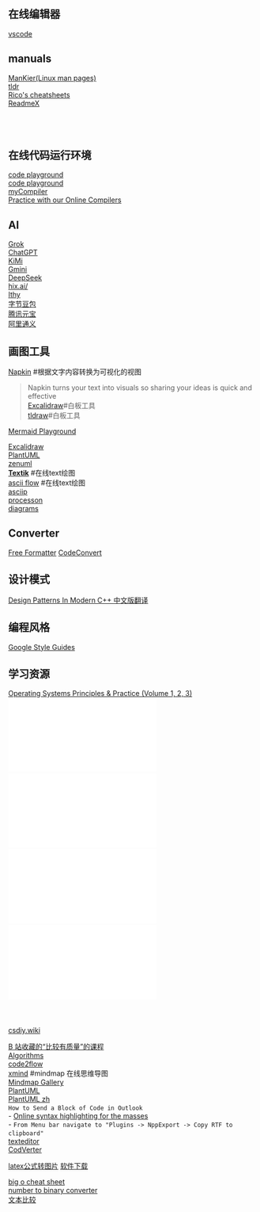## 在线编辑器
[vscode](https://vscode.dev/)  

## manuals
[ManKier(Linux man pages)](https://www.mankier.com/)  
[tldr](https://tldr.inbrowser.app/)  
[Rico's cheatsheets](https://devhints.io/)  
[ReadmeX](https://readmex.com/en-US)  
[]()  
[]()  
[]()  
[]()  

## 在线代码运行环境
[code playground](https://programiz.pro/ide/c)  
[code playground](https://codapi.org/)  
[myCompiler](https://www.mycompiler.io/)  
[Practice with our Online Compilers](https://www.programiz.com/)  

## AI
[Grok](https://grok.com/)  
[ChatGPT](https://chatgpt.com/)  
[KiMi](https://kimi.moonshot.cn/)  
[Gmini](https://gemini.google.com/app)  
[DeepSeek](https://chat.deepseek.com/)  
[hix.ai/](https://hix.ai/)  
[Ithy](https://ithy.com/)  
[字节豆包](https://www.doubao.com/chat/)  
[腾讯元宝](https://yuanbao.tencent.com/chat/)  
[阿里通义](https://tongyi.aliyun.com/qianwen/)  

## 画图工具
[Napkin](https://www.napkin.ai/) #根据文字内容转换为可视化的视图
> Napkin turns your text into visuals so sharing your ideas is quick and effective  
[Excalidraw](https://excalidraw.com/)#白板工具  
[tldraw](https://www.tldraw.com/)#白板工具  

[Mermaid Playground](https://www.mermaidchart.com/)  

[Excalidraw](https://excalidraw.com/)  
[PlantUML](https://plantuml.com/zh/)  
[zenuml](https://app.zenuml.com/)  
[**Textik**](https://textik.com/) #在线text绘图  
[ascii flow](https://asciiflow.com/#/) #在线text绘图  
[asciip](https://asciip.dev/)  
[processon](https://www.processon.com/support)  
[diagrams](https://app.diagrams.net/)  

## Converter
[Free Formatter](https://www.freeformatter.com/)
[CodeConvert](https://www.codeconvert.ai/free-converter)  

## 设计模式
[Design Patterns In Modern C++ 中文版翻译](https://github.com/liuzengh/design-pattern/tree/main/docs)  

## 编程风格
[Google Style Guides](https://google.github.io/styleguide/)  


## 学习资源
[Operating Systems Principles & Practice (Volume 1, 2, 3)](https://www.kea.nu/files/textbooks/ospp/)  
![Operating Systems Principles & Practice, Volume 1: Kernels and Processes](./assets/osppv1.pdf)  
![Operating Systems Principles & Practice, Volume 2: Concurrency](./assets/osppv2.pdf)  
![Operating Systems Principles & Practice, Volume 3: Memory Management](./assets/osppv3.pdf)  
![Operating Systems Principles & Practice, Volume 4: Persistent Storage](./assets/osppv4.pdf)  
![]()  
![]()  
![]()  
[csdiy.wiki](https://csdiy.wiki/en/)  




[B 站收藏的“比较有质量”的课程](https://fast.v2ex.com/t/931949)    
[Algorithms](https://algs4.cs.princeton.edu/home/)    
[code2flow](https://app.code2flow.com/)  
[xmind](https://xmind.works/) #mindmap  在线思维导图  
[Mindmap Gallery](https://xmind.app/share/)  
[PlantUML](https://plantuml.com/)  
[PlantUML zh](https://plantuml.com/zh/)  
`How to Send a Block of Code in Outlook`  
	- [Online syntax highlighting for the masses](https://tohtml.com/)  
	- `From Menu bar navigate to "Plugins -> NppExport -> Copy RTF to clipboard"`  
[texteditor](https://texteditor.com/)  
[CodVerter](https://codverter.com/src/index)  


[latex公式转图片]([http://latex2png.com/](http://latex2png.com/))  
[软件下载]([https://filehippo.com/zh/](https://filehippo.com/zh/))  

[big o cheat sheet](https://www.bigocheatsheet.com/)  
[number to binary converter](https://binaryconvert.com/)  
[文本比较](https://www.fly63.com/tool/textdiff/)  